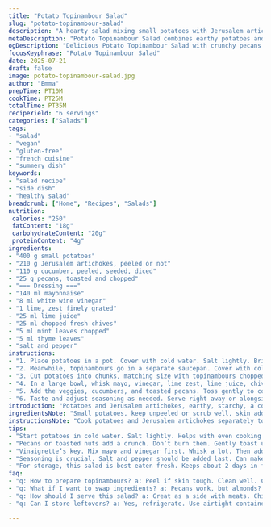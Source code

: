 ```yaml
---
title: "Potato Topinambour Salad"
slug: "potato-topinambour-salad"
description: "A hearty salad mixing small potatoes with Jerusalem artichokes for texture. Includes crisp cucumber and toasted walnuts for a nutty crunch. Dressed with a citrusy mayo vinaigrette spiked with herbs. Cook times adjusted slightly. Quantities of main veggies reduced by 30 percent. Two ingredients replaced: walnuts swapped for pecans, orange juice replaced by lime juice. A fresh twist with mint leaves added alongside thyme. Steps rearranged and cook times tweaked by ±5 minutes for best timing. Salt and pepper used for seasoning. Ready to serve immediately or as side with poultry or red meat."
metaDescription: "Potato Topinambour Salad combines earthy potatoes and Jerusalem artichokes with fresh herbs and zesty dressing for a unique side dish."
ogDescription: "Delicious Potato Topinambour Salad with crunchy pecans and a citrusy vinaigrette. Perfect side for meats or a light meal."
focusKeyphrase: "Potato Topinambour Salad"
date: 2025-07-21
draft: false
image: potato-topinambour-salad.jpg
author: "Emma"
prepTime: PT10M
cookTime: PT25M
totalTime: PT35M
recipeYield: "6 servings"
categories: ["Salads"]
tags:
- "salad"
- "vegan"
- "gluten-free"
- "french cuisine"
- "summery dish"
keywords:
- "salad recipe"
- "side dish"
- "healthy salad"
breadcrumb: ["Home", "Recipes", "Salads"]
nutrition: 
 calories: "250"
 fatContent: "18g"
 carbohydrateContent: "20g"
 proteinContent: "4g"
ingredients:
- "400 g small potatoes"
- "210 g Jerusalem artichokes, peeled or not"
- "110 g cucumber, peeled, seeded, diced"
- "25 g pecans, toasted and chopped"
- "=== Dressing ==="
- "140 ml mayonnaise"
- "8 ml white wine vinegar"
- "1 lime, zest finely grated"
- "25 ml lime juice"
- "25 ml chopped fresh chives"
- "5 ml mint leaves chopped"
- "5 ml thyme leaves"
- "salt and pepper"
instructions:
- "1. Place potatoes in a pot. Cover with cold water. Salt lightly. Bring to boil then simmer for about 18-25 minutes or until tender. Drain, let cool a bit."
- "2. Meanwhile, topinambours go in a separate saucepan. Cover with cold water, salt added. Boil gently 18-25 minutes until soft. Drain and cool slightly."
- "3. Cut potatoes into chunks, matching size with topinambours chopped similarly."
- "4. In a large bowl, whisk mayo, vinegar, lime zest, lime juice, chives, mint, and thyme. Season with salt and pepper."
- "5. Add the veggies, cucumbers, and toasted pecans. Toss gently to coat everything well."
- "6. Taste and adjust seasoning as needed. Serve right away or alongside chicken or beef if you like."
introduction: "Potatoes and Jerusalem artichokes, earthy, starchy, a combo almost rustic. Crunch from pecans replaces walnuts, lime juice swaps orange for zesty sharpness. Mint adds cool herb lift. Cold salad, a side or light main. Textures blend—soft, crunchy, creamy. No lactose, suitable gluten-free options. Quick to prep, a bit of simmer time. Mayonnaise and herbs marry it all, a citrus note cuts richness. Colors pop green, white, orange less so now lime. Not complicated but slightly different. Try now, toss together, eat fresh or chilled. Summer to mid-winter on table. Crowds like it. Versatile with many dishes."
ingredientsNote: "Small potatoes, keep unpeeled or scrub well, skin adds texture and nutrients. Jerusalem artichokes—cored or peeled? Either works, peel if skin tough or dirty. Match cut sizes for even cooking. Pecans toasted—watch not to burn, brings nutty flavor. Cucumber peeled and seeded prevents watering down salad. Lime juice and zest fresh, key for brightness. Mayonnaise base creamy but swap brands if allergy issues. Fresh herbs—chives, thyme, mint—chopped finely for even distribution. Salt pepper steady, adjust to taste. Measure liquid ingredients precisely for balance."
instructionsNote: "Cook potatoes and Jerusalem artichokes separately to control doneness. Use cold water start for even cooking. Simmer not boil vigorously to keep shape. Drain and cool slightly so salad isn’t hot when mixed. Cut sizes uniform, prevents big chunks standing out harshly. Whisk dressing thoroughly so all ingredients blend well. Incorporate veggies and nuts carefully to avoid breaking chunks. Season and taste last to avoid overseasoning. Serve immediately to keep salad fresh and crunchy; otherwise refrigerate briefly but expect some softening. Works well with poultry or grilled meats."
tips:
- "Start potatoes in cold water. Salt lightly. Helps with even cooking. Drain well. Let them cool. Cut into uniform chunks to maintain mix. Topinambours may need peeling. Check skin quality. Match sizes for even layering. Comes together better this way."
- "Pecans or toasted nuts add a crunch. Don’t burn them. Gently toast until fragrant. Helps enhance flavor. Slower the better. Overcooked nuts? Not good. Cucumber, well-prepped—seeded and peeled; no excess moisture."
- "Vinaigrette’s key. Mix mayo and vinegar first. Whisk a lot. Then add lime zest and juice, herbs one at a time. Adjust those flavors. Too tangy? More mayo. Needs more zing? Lime juice is there. Taste as you go."
- "Seasoning is crucial. Salt and pepper should be added last. Can make or break a dish. Don’t overdo it at first. Taste, adjust until just right. This dish will chill. Some flavors meld better after a bit of rest."
- "For storage, this salad is best eaten fresh. Keeps about 2 days in fridge, but watch the freshness. Flavors can fade. Textures soften, too. Consider making smaller batches. Adjust ingredients, or it piles up quickly."
faq:
- "q: How to prepare topinambours? a: Peel if skin tough. Clean well. Cut uniformly. Boil until tender. Can do skin-on. Cook all veggies same size. It helps cook evenly. Drain and cool."
- "q: What if I want to swap ingredients? a: Pecans work, but almonds? Go for it. Citrus can change up flavors too. Lemon juice is great. Dill or basil as fresh herbs instead."
- "q: How should I serve this salad? a: Great as a side with meats. Chicken works well, beef excellent too. Can eat alone as light lunch. Serve cold or room temperature."
- "q: Can I store leftovers? a: Yes, refrigerate. Use airtight container, but it’s best fresh. Expect a bit of sogginess after a night. Consume within 2 days for taste."

---
```


